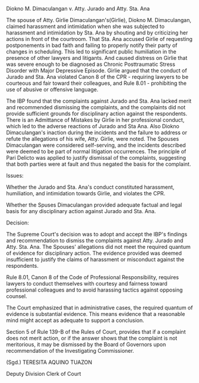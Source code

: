 Diokno M. Dimaculangan v. Atty. Jurado and Atty. Sta. Ana

The spouse of Atty. Girlie Dimaculangan's(Girlie), Diokno M. Dimaculangan, claimed harassment and intimidation when she was subjected to harassment and intimidation by Sta. Ana by shouting and by criticizing her actions in front of the courtroom. That Sta. Ana accused Girlie of requesting postponements in bad faith and failing to properly notify their party of changes in scheduling. This led to significant public humiliation in the presence of other lawyers and litigants. And caused distress on Girlie that was severe enough to be diagnosed as Chronic Posttraumatic Stress Disorder with Major Depressive Episode. Girlie argued that the conduct of Jurado and Sta. Ana violated Canon 8 of the CPR - requiring lawyers to be courteous and fair toward their colleagues, and Rule 8.01 - prohibiting the use of abusive or offensive language.



The IBP found that the complaints against Jurado and Sta. Ana lacked merit and recommended dismissing the complaints, and the complaints did not provide sufficient grounds for disciplinary action against the respondents. There is an Admittance of Mistakes by Girlie  in her professional conduct, which led to the adverse reactions of Jurado and Sta Ana. Also Diokno Dimaculangan's inaction during the incidents and the failure to address or refute the allegations of his wife, Atty. Girlie, were noted.
The Spouses Dimaculangan were considered self-serving, and the incidents described were deemed to be part of normal litigation occurrences. The principle of Pari Delicto was applied to justify dismissal of the complaints, suggesting that both parties were at fault and thus negated the basis for the complaint.

Issues:

Whether the  Jurado and Sta. Ana's conduct constituted harassment, humiliation, and intimidation towards Girlie, and violates the CPR.

Whether the Spuses Dimaculangan provided adequate factual and legal basis for any disciplinary action against Jurado and Sta. Ana.

Decision:

The Supreme Court's decision was to adopt and accept the IBP's findings and recommendation to dismiss the complaints against Atty. Jurado and Atty. Sta. Ana. The Spouses' allegations did not meet the required quantum of evidence for disciplinary action. The evidence provided was deemed insufficient to justify the claims of harassment or misconduct against the respondents.

Rule 8.01, Canon 8 of the Code of Professional Responsibility, requires lawyers to conduct themselves with courtesy and fairness toward professional colleagues and to avoid harassing tactics against opposing counsel.

The Court emphasized that in administrative cases, the required quantum of evidence is substantial evidence. This means evidence that a reasonable mind might accept as adequate to support a conclusion.

Section 5 of Rule 139-B of the Rules of Court, provides that if a complaint does not merit action, or if the answer shows that the complaint is not meritorious, it may be dismissed by the Board of Governors upon recommendation of the Investigating Commissioner.


(Sgd.) TERESITA AQUINO TUAZON

Deputy Division Clerk of Court
